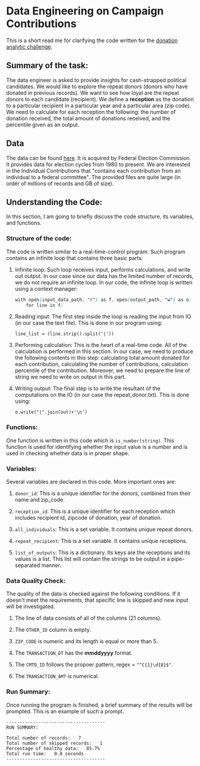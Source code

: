 # Data Engineering on Campaign Contributions

This is a short read me for clarifying the code written for the [donation analytic challenge](https://github.com/InsightDataScience/donation-analytics).

## Summary of the task:

The data engineer is asked to provide insights for cash-strapped political candidates.
We would like to explore the repeat donors (donors who have donated in previous records). We want to see how loyal are the repeat donors to each candidate (recipient).
We define a **reception** as the donation to a particular recipient in a particular year and a particular area (zip code).
We need to calculate for each reception the following: the number of donation received, the total amount of donations received, and the percentile given as an output.

## Data

The data can be found [here](https://classic.fec.gov/finance/disclosure/metadata/DataDictionaryContributionsbyIndividuals.shtml).
It is acquired by Federal Election Commission. It provides data for election cycles from 1980 to present. We are interested in the Individual Contributions that "contains each contribution from an individual to a federal committee". The provided files are quite large (in order of millions of records and GB of size).

## Understanding the Code:

In this section, I am going to briefly discuss the code structure, its variables, and functions.

### Structure of the code:
The code is written similar to a real-time-control program.
Such program contains an infinite loop that contains three basic parts:

1. Infinite loop:
Such loop receives input, performs calculations, and write out output. In our case since our data has the limited number of records, we do not require an infinite loop. 
In our code, the infinite loop is written using a context manager:

    ```css
    with open(input_data_path, "r") as f, open(output_path, "w") as o:
        for line in f:
    ```

2. Reading input:
The first step inside the loop is reading the input from IO (in our case the text file). This is done in our program using:
    
    ```
    line_list = (line.strip().split('|'))
    ```
3. Performing calculation:
This is the heart of a real-time code. All of the calculation is performed in this section.
In our case, we need to produce the following contents in this step: calculating total amount donated for each contribution, calculating the number of contributions, calculation percentile of the contribution.
Moreover, we need to prepare the line of string we need to write on output in this part.
    
4. Writing output:
The final step is to write the resultant of the computations on the IO (in our case the repeat_donor.txt). This is done using:

    ```
    o.write("|".join(out)+'\n')
    ```


### Functions:

One function is written in this code which is ``is_number(string)``.
This function is used for identifying whether the input value is a number and is used in checking whether data is in proper shape.

### Variables:
Several variables are declared in this code. More important ones are:

1. ``donor_id``: This is a unique identifier for the donors, combined from their name and zip_code.

2. ``reception_id``: This is a unique identifier for each reception which includes recipient id, zipcode of donation, year of donation.

3. ``all_individuals``: This is a set variable. It contains unique repeat donors.

4. ``repeat_recipient``: This is a set variable. It contains unique receptions.

5. ``list_of_outputs``: This is a dictionary. Its keys are the receptions and its values is a list. This list will contain the strings to be output in a pipe-separated manner.

### Data Quality Check:
The quality of the data is checked against the following conditions.
If it doesn't meet the requirements, that specific line is skipped and new input will be investigated.
1. The line of data consists of all of the columns (21 columns).

2. The ``OTHER_ID`` column is empty.

3. ``ZIP_CODE`` is numeric and its length is equal or more than 5.

4. The ``TRANSACTION_DT`` has the **mmddyyyy** format. 

5. The ``CMTD_ID`` follows the propoer pattern, regex = ``"^C{1}\d{8}$"``. 

6. The ``TRANSACTION_AMT`` is numerical.

### Run Summary:
Once running the program is finished, a brief summary of the results will be prompted. 
This is an example of such a prompt.
```
-------------------------------------
RUN SUMMARY:

Total number of records:   7
Total number of skipped records:   1
Percentage of healthy data:   85.7%
Total run time:   0.0 seconds
-------------------------------------
```